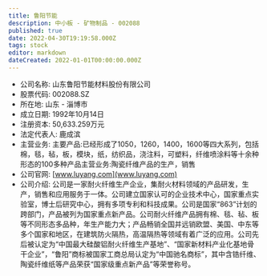 ```yaml
---
title: 鲁阳节能
description: 中小板 - 矿物制品 - 002088
published: true
date: 2022-04-30T19:19:58.000Z
tags: stock
editor: markdown
dateCreated: 2022-01-01T00:00:00.000Z
---
```


- 公司名称: 山东鲁阳节能材料股份有限公司
- 股票代码: 002088.SZ
- 所在地: 山东 - 淄博市
- 成立日期: 1992年10月14日
- 注册资本: 50,633.259万元
- 法定代表人: 鹿成滨
- 主营业务: 主要产品:已经形成了1050，1260，1400，1600等四大系列，包括棉，毯，毡，板，模块，纸，纺织品，浇注料，可塑料，纤维喷涂料等十余种形态的100多种产品主营业务:陶瓷纤维产品的生产，销售
- 公司官网: [www.luyang.com](www.luyang.com)
- 公司介绍: 公司是一家耐火纤维生产企业，集耐火材料领域的产品研发，生产，销售和应用服务于一体。公司建立国家认可的企业技术中心，国家重点实验室，博士后研究中心，拥有多项专利和科技成果。公司是国家“863”计划的跨部门，产品被列为国家重点新产品。公司耐火纤维产品拥有棉、毯、毡、板等不同形态多品种，年生产能力大；产品畅销全国并远销欧盟、美国、中东等多个国家和地区，在建筑防火隔热，高温隔热等领域有着广泛的应用。公司先后被认定为“中国最大硅酸铝耐火纤维生产基地”、“国家新材料产业化基地骨干企业”，“鲁阳”商标被国家工商总局认定为“中国驰名商标”，其中含锆纤维、陶瓷纤维纸等产品荣获“国家级重点新产品”等荣誉称号。


